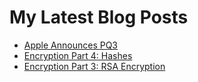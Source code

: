 # My Latest Blog Posts

- [Apple Announces PQ3](https://dev.to/wolfmath/apple-announces-pq3-5aif)
- [Encryption Part 4: Hashes](https://dev.to/wolfmath/encryption-part-4-hashes-3j9o)
- [Encryption Part 3: RSA Encryption](https://dev.to/wolfmath/encryption-part-3-rsa-encryption-11g6)